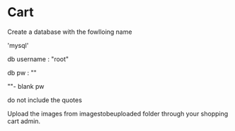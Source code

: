 # Cart
Create a database with the fowlloing name 

'mysql'

db username : "root"

db pw : ""

""- blank pw

do not include the quotes



Upload the images from imagestobeuploaded folder through your shopping cart admin.
